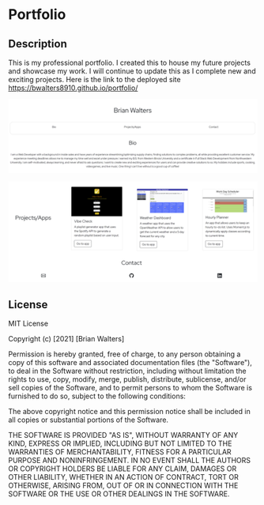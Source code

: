 # Portfolio

## Description

This is my professional portfolio. I created this to house my future projects and showcase my work. I will continue to update this as I complete new and exciting projects. Here is the link to the deployed site https://bwalters8910.github.io/portfolio/


![screenshot](assets/images/screenshot1.PNG)

![screenshottwo](assets/images/screeenshot2.PNG)

## License

MIT License

Copyright (c) [2021] [Brian Walters]

Permission is hereby granted, free of charge, to any person obtaining a copy
of this software and associated documentation files (the "Software"), to deal
in the Software without restriction, including without limitation the rights
to use, copy, modify, merge, publish, distribute, sublicense, and/or sell
copies of the Software, and to permit persons to whom the Software is
furnished to do so, subject to the following conditions:

The above copyright notice and this permission notice shall be included in all
copies or substantial portions of the Software.

THE SOFTWARE IS PROVIDED "AS IS", WITHOUT WARRANTY OF ANY KIND, EXPRESS OR
IMPLIED, INCLUDING BUT NOT LIMITED TO THE WARRANTIES OF MERCHANTABILITY,
FITNESS FOR A PARTICULAR PURPOSE AND NONINFRINGEMENT. IN NO EVENT SHALL THE
AUTHORS OR COPYRIGHT HOLDERS BE LIABLE FOR ANY CLAIM, DAMAGES OR OTHER
LIABILITY, WHETHER IN AN ACTION OF CONTRACT, TORT OR OTHERWISE, ARISING FROM,
OUT OF OR IN CONNECTION WITH THE SOFTWARE OR THE USE OR OTHER DEALINGS IN THE
SOFTWARE.
